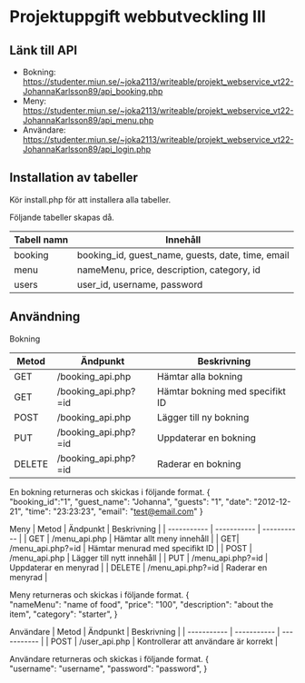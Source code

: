# Projektuppgift webbutveckling III

## Länk till API
- Bokning: https://studenter.miun.se/~joka2113/writeable/projekt_webservice_vt22-JohannaKarlsson89/api_booking.php
- Meny: https://studenter.miun.se/~joka2113/writeable/projekt_webservice_vt22-JohannaKarlsson89/api_menu.php
- Användare: https://studenter.miun.se/~joka2113/writeable/projekt_webservice_vt22-JohannaKarlsson89/api_login.php


## Installation av tabeller

Kör install.php för att installera alla tabeller. 

Följande tabeller skapas då. 

| Tabell namn | Innehåll |
| ----------- | ----------- |
| booking | booking_id, guest_name, guests, date, time, email |
| menu | nameMenu, price, description, category, id |
| users | user_id, username, password |

## Användning

Bokning

| Metod | Ändpunkt | Beskrivning |
| ----------- | ----------- | ----------- |
| GET | /booking_api.php | Hämtar alla bokning |
| GET| /booking_api.php?=id | Hämtar bokning med specifikt ID |
| POST | /booking_api.php | Lägger till ny bokning |
| PUT | /booking_api.php?=id | Uppdaterar en bokning |
| DELETE | /booking_api.php?=id | Raderar en bokning |

En bokning returneras och skickas i följande format. 
{    
    "booking_id":"1",
    "guest_name": "Johanna",
    "guests": "1",
    "date": "2012-12-21",
    "time": "23:23:23",
    "email": "test@email.com"
}


Meny
| Metod | Ändpunkt | Beskrivning |
| ----------- | ----------- | ----------- |
| GET | /menu_api.php | Hämtar allt meny innehåll |
| GET| /menu_api.php?=id | Hämtar menurad med specifikt ID |
| POST | /menu_api.php | Lägger till nytt innehåll |
| PUT | /menu_api.php?=id | Uppdaterar en menyrad |
| DELETE | /menu_api.php?=id | Raderar en menyrad |

Meny returneras och skickas i följande format. 
{    
    "nameMenu": "name of food",
    "price": "100",
    "description": "about the item",
    "category": "starter",
}

Användare
| Metod | Ändpunkt | Beskrivning |
| ----------- | ----------- | ----------- |
| POST | /user_api.php | Kontrollerar att användare är korrekt |

Användare returneras och skickas i följande format. 
{    
    "username": "username",
    "password": "password",
}